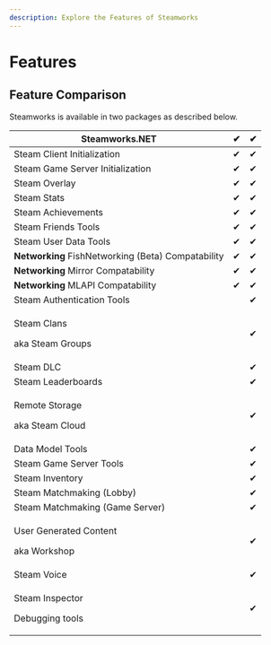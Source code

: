 ```yaml
---
description: Explore the Features of Steamworks
---
```


# Features

## Feature Comparison

Steamworks is available in two packages as described below.

| Steamworks.NET                                      | ✔ | ✔ |
| --------------------------------------------------- | - | - |
| Steam Client Initialization                         | ✔ | ✔ |
| Steam Game Server Initialization                    | ✔ | ✔ |
| Steam Overlay                                       | ✔ | ✔ |
| Steam Stats                                         | ✔ | ✔ |
| Steam Achievements                                  | ✔ | ✔ |
| Steam Friends Tools                                 | ✔ | ✔ |
| Steam User Data Tools                               | ✔ | ✔ |
| **Networking** FishNetworking (Beta) Compatability  | ✔ | ✔ |
| **Networking** Mirror Compatability                 | ✔ | ✔ |
| **Networking** MLAPI Compatability                  | ✔ | ✔ |
| Steam Authentication Tools                          |   | ✔ |
| <p>Steam Clans </p><p>aka Steam Groups</p>          |   | ✔ |
| Steam DLC                                           |   | ✔ |
| Steam Leaderboards                                  |   | ✔ |
| <p>Remote Storage</p><p>aka Steam Cloud</p>         |   | ✔ |
| Data Model Tools                                    |   | ✔ |
| Steam Game Server Tools                             |   | ✔ |
| Steam Inventory                                     |   | ✔ |
| Steam Matchmaking (Lobby)                           |   | ✔ |
| Steam Matchmaking (Game Server)                     |   | ✔ |
| <p>User Generated Content</p><p>aka Workshop</p>    |   | ✔ |
| Steam Voice                                         |   | ✔ |
| <p>Steam Inspector</p><p>Debugging tools</p>        |   | ✔ |
